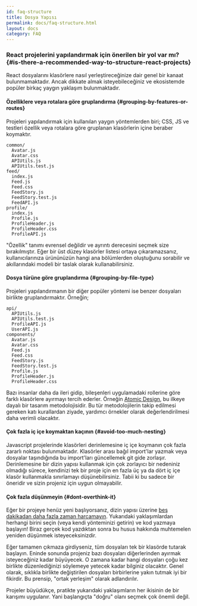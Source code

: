 ```yaml
---
id: faq-structure
title: Dosya Yapısı
permalink: docs/faq-structure.html
layout: docs
category: FAQ
---
```


### React projelerini yapılandırmak için önerilen bir yol var mı? {#is-there-a-recommended-way-to-structure-react-projects}

React dosyalarını klasörlere nasıl yerleştireceğinize dair genel bir kanaat bulunmamaktadır. Ancak dikkate almak isteyebileceğiniz ve ekosistemde popüler birkaç yaygın yaklaşım bulunmaktadır.

#### Özelliklere veya rotalara göre gruplandırma {#grouping-by-features-or-routes}

Projeleri yapılandırmak için kullanılan yaygın yöntemlerden biri; CSS, JS ve testleri özellik veya rotalara göre gruplanan klasörlerin içine beraber koymaktır.

```
common/
  Avatar.js
  Avatar.css
  APIUtils.js
  APIUtils.test.js
feed/
  index.js
  Feed.js
  Feed.css
  FeedStory.js
  FeedStory.test.js
  FeedAPI.js
profile/
  index.js
  Profile.js
  ProfileHeader.js
  ProfileHeader.css
  ProfileAPI.js
```

"Özellik" tanımı evrensel değildir ve ayrıntı derecesini seçmek size bırakılmıştır. Eğer bir üst düzey klasörler listesi ortaya çıkaramazsanız, kullanıcılarınıza ürününüzün hangi ana bölümlerden oluştuğunu sorabilir ve akıllarındaki modeli bir taslak olarak kullanabilirsiniz.

#### Dosya türüne göre gruplandırma {#grouping-by-file-type}

Projeleri yapılandırmanın bir diğer popüler yöntemi ise benzer dosyaları birlikte gruplandırmaktır. Örneğin;

```
api/
  APIUtils.js
  APIUtils.test.js
  ProfileAPI.js
  UserAPI.js
components/
  Avatar.js
  Avatar.css
  Feed.js
  Feed.css
  FeedStory.js
  FeedStory.test.js
  Profile.js
  ProfileHeader.js
  ProfileHeader.css
```

Bazı insanlar daha da ileri gidip, bileşenleri uygulamadaki rollerine göre farklı klasörlere ayırmayı tercih ederler. Örneğin [Atomic Design](http://bradfrost.com/blog/post/atomic-web-design/), bu ilkeye dayalı bir tasarım metodolojisidir. Bu tür metodolojilerin takip edilmesi gereken katı kurallardan ziyade, yardımcı örnekler olarak değerlendirilmesi  daha verimli olacaktır.

#### Çok fazla iç içe koymaktan kaçının {#avoid-too-much-nesting}

Javascript projelerinde klasörleri derinlemesine iç içe koymanın çok fazla zararlı noktası bulunmaktadır. Klasörler arası bağıl import'lar yazmak veya dosyalar taşındığında bu import'ları güncellemek git gide zorlaşır. Derinlemesine bir dizin yapısı kullanmak için çok zorlayıcı bir nedeniniz olmadığı sürece, kendinizi tek bir proje için en fazla üç ya da dört iç içe klasör kullanmakla sınırlamayı düşünebilirsiniz. Tabii ki bu sadece bir öneridir ve sizin projeniz için uygun olmayabilir.

#### Çok fazla düşünmeyin {#dont-overthink-it}

Eğer bir projeye henüz yeni başlıyorsanız, dizin yapısı üzerine [beş dakikadan daha fazla zaman harcamayın](https://en.wikipedia.org/wiki/Analysis_paralysis). Yukarıdaki yaklaşımlardan herhangi birini seçin (veya kendi yönteminizi getirin) ve kod yazmaya başlayın! Biraz gerçek kod yazdıktan sonra bu husus hakkında muhtemelen yeniden düşünmek isteyeceksinizdir.

Eğer tamamen çıkmaza girdiyseniz, tüm dosyaları tek bir klasörde tutarak başlayın. Eninde sonunda projeniz bazı dosyaları diğerlerinden ayırmak isteyeceğiniz kadar büyüyecek. O zamana kadar hangi dosyaları çoğu kez birlikte düzenlediğinizi söylemeye yetecek kadar bilginiz olacaktır. Genel olarak, sıklıkla birlikte değiştirilen dosyaları birbirlerine yakın tutmak iyi bir fikirdir. Bu prensip, "ortak yerleşim" olarak adlandırılır.

Projeler büyüdükçe, pratikte yukarıdaki yaklaşımların her ikisinin de bir karışımı uygulanır. Yani başlangıçta "doğru" olanı seçmek çok önemli değil.
